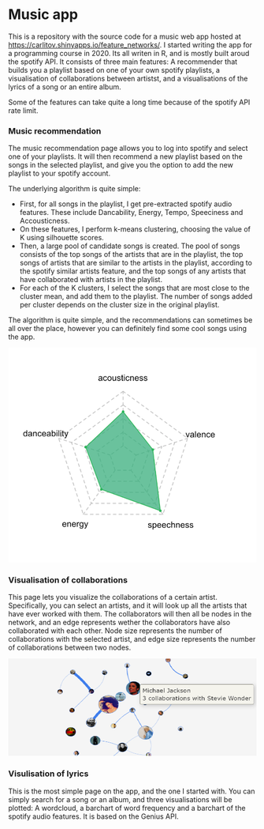 # Music app
This is a repository with the source code for a music web app hosted at https://carlitov.shinyapps.io/feature_networks/. I started writing the app for a programming course in 2020. Its all writen in R, and is mostly built aroud the spotify API. It consists of three main features: A recommender that builds you a playlist based on one of your own spotify playlists, a visualisation of collaborations between artistst, and a visualisations of the lyrics of a song or an entire album. 

Some of the features can take quite a long time because of the spotify API rate limit. 

### Music recommendation
The music recommendation page allows you to log into spotify and select one of your playlists. It will then recommend a new playlist based on the songs in the selected playlist, and give you the option to add the new playlist to your spotify account. 

The underlying algorithm is quite simple:
- First, for all songs in the playlist, I get pre-extracted spotify audio features. These include Dancability, Energy, Tempo, Speeciness and Accousticness. 
- On these features, I perform k-means clustering, choosing the value of K using silhouette scores. 
- Then, a large pool of candidate songs is created. The pool of songs consists of the top songs of the artists that are in the playlist, the top songs of artists that are similar to the artists in the playlist, according to the spotify similar artists feature, and the top songs of any artists that have collaborated with artists in the playlist. 
- For each of the K clusters, I select the songs that are most close to the cluster mean, and add them to the playlist. The number of songs added per cluster depends on the cluster size in the original playlist. 

The algorithm is quite simple, and the recommendations can sometimes be all over the place, however you can definitely find some cool songs using the app.

![alt text](/images/audio_features.png)
### Visualisation of collaborations
This page lets you visualize the collaborations of a certain artist. Specifically, you can select an artists, and it will look up all the artists that have ever worked with them. The collaborators will then all be nodes in the network, and an edge represents wether the collaborators have also collaborated with each other. Node size represents the number of collaborations with the selected artist, and edge size represents the number of collaborations between two nodes.

![alt text](/images/network.png)
### Visulisation of lyrics
This is the most simple page on the app, and the one I started with. You can simply search for a song or an album, and three visualisations will be plotted: A wordcloud, a barchart of word frequency and a barchart of the spotify audio features. It is based on the Genius API. 
